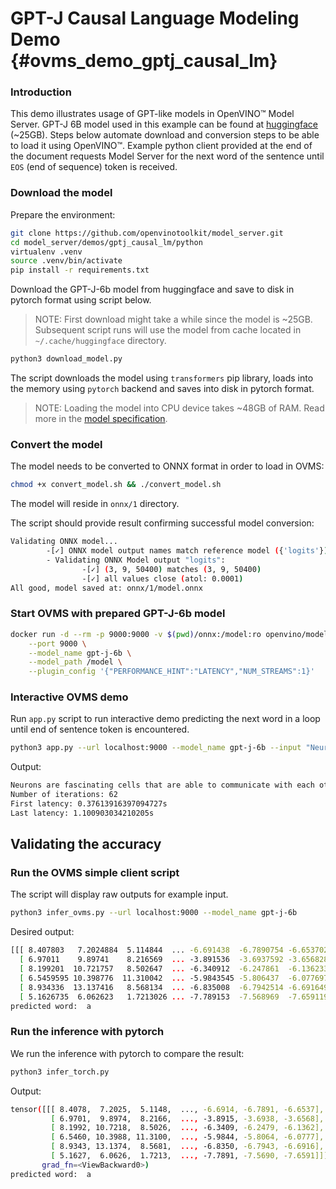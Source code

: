 # GPT-J Causal Language Modeling Demo {#ovms_demo_gptj_causal_lm}

### Introduction
This demo illustrates usage of GPT-like models in OpenVINO™ Model Server. GPT-J 6B model used in this example can be found at [huggingface](https://huggingface.co/EleutherAI/gpt-j-6B) (~25GB). Steps below automate download and conversion steps to be able to load it using OpenVINO™. Example python client provided at the end of the document requests Model Server for the next word of the sentence until `EOS` (end of sequence) token is received. 


### Download the model

Prepare the environment:
```bash
git clone https://github.com/openvinotoolkit/model_server.git
cd model_server/demos/gptj_causal_lm/python
virtualenv .venv
source .venv/bin/activate
pip install -r requirements.txt
```

Download the GPT-J-6b model from huggingface and save to disk in pytorch format using script below.  
> NOTE: First download might take a while since the model is ~25GB. Subsequent script runs will use the model from cache located in `~/.cache/huggingface` directory.
```bash
python3 download_model.py
```
The script downloads the model using `transformers` pip library, loads into the memory using `pytorch` backend and saves into disk in pytorch format.  
> NOTE: Loading the model into CPU device takes ~48GB of RAM. Read more in the [model specification](https://huggingface.co/docs/transformers/v4.15.0/model_doc/gptj#overview).

### Convert the model
The model needs to be converted to ONNX format in order to load in OVMS:
```bash
chmod +x convert_model.sh && ./convert_model.sh
```
The model will reside in `onnx/1` directory.

The script should provide result confirming successful model conversion:
```bash
Validating ONNX model...
        -[✓] ONNX model output names match reference model ({'logits'})
        - Validating ONNX Model output "logits":
                -[✓] (3, 9, 50400) matches (3, 9, 50400)
                -[✓] all values close (atol: 0.0001)
All good, model saved at: onnx/1/model.onnx
```

### Start OVMS with prepared GPT-J-6b model

```bash
docker run -d --rm -p 9000:9000 -v $(pwd)/onnx:/model:ro openvino/model_server \
    --port 9000 \
    --model_name gpt-j-6b \
    --model_path /model \
    --plugin_config '{"PERFORMANCE_HINT":"LATENCY","NUM_STREAMS":1}'
```

### Interactive OVMS demo

Run `app.py` script to run interactive demo predicting the next word in a loop until end of sentence token is encountered.

```bash
python3 app.py --url localhost:9000 --model_name gpt-j-6b --input "Neurons are fascinating"
```

Output:
```bash
Neurons are fascinating cells that are able to communicate with each other and with other cells in the body. Neurons are the cells that make up the nervous system, which is responsible for the control of all body functions. Neurons are also responsible for the transmission of information from one part of the body to another.
Number of iterations: 62
First latency: 0.37613916397094727s
Last latency: 1.100903034210205s
```

## Validating the accuracy
### Run the OVMS simple client script
The script will display raw outputs for example input.
```bash
python3 infer_ovms.py --url localhost:9000 --model_name gpt-j-6b
```

Desired output:
```bash
[[[ 8.407803   7.2024884  5.114844  ... -6.691438  -6.7890754 -6.6537027]
  [ 6.97011    9.89741    8.216569  ... -3.891536  -3.6937592 -3.6568289]
  [ 8.199201  10.721757   8.502647  ... -6.340912  -6.247861  -6.1362333]
  [ 6.5459595 10.398776  11.310042  ... -5.9843545 -5.806437  -6.0776973]
  [ 8.934336  13.137416   8.568134  ... -6.835008  -6.7942514 -6.6916494]
  [ 5.1626735  6.062623   1.7213026 ... -7.789153  -7.568969  -7.6591196]]]
predicted word:  a
```

### Run the inference with pytorch
We run the inference with pytorch to compare the result:
```bash
python3 infer_torch.py
```

Output:
```bash
tensor([[[ 8.4078,  7.2025,  5.1148,  ..., -6.6914, -6.7891, -6.6537],
         [ 6.9701,  9.8974,  8.2166,  ..., -3.8915, -3.6938, -3.6568],
         [ 8.1992, 10.7218,  8.5026,  ..., -6.3409, -6.2479, -6.1362],
         [ 6.5460, 10.3988, 11.3100,  ..., -5.9844, -5.8064, -6.0777],
         [ 8.9343, 13.1374,  8.5681,  ..., -6.8350, -6.7943, -6.6916],
         [ 5.1627,  6.0626,  1.7213,  ..., -7.7891, -7.5690, -7.6591]]],
       grad_fn=<ViewBackward0>)
predicted word:  a
```

